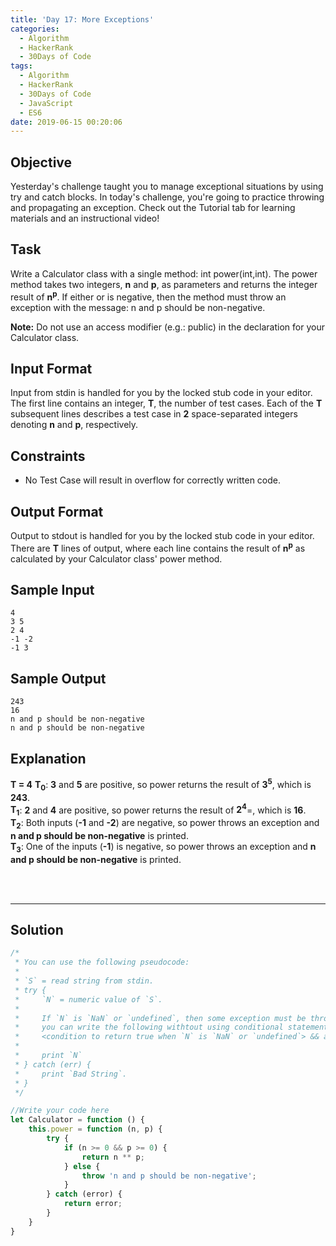 ```yaml
---
title: 'Day 17: More Exceptions'
categories:
  - Algorithm
  - HackerRank
  - 30Days of Code
tags:
  - Algorithm
  - HackerRank
  - 30Days of Code
  - JavaScript
  - ES6
date: 2019-06-15 00:20:06
---
```


## Objective

Yesterday's challenge taught you to manage exceptional situations by using try and catch blocks. In today's challenge, you're going to practice throwing and propagating an exception. Check out the Tutorial tab for learning materials and an instructional video!

<!-- more -->

## Task

Write a Calculator class with a single method: int power(int,int). The power method takes two integers, **n** and **p**, as parameters and returns the integer result of **n<sup>p</sup>**. If either  or  is negative, then the method must throw an exception with the message: n and p should be non-negative.

**Note:** Do not use an access modifier (e.g.: public) in the declaration for your Calculator class.


## Input Format

Input from stdin is handled for you by the locked stub code in your editor. The first line contains an integer, **T**, the number of test cases. Each of the **T** subsequent lines describes a test case in **2** space-separated integers denoting **n** and **p**, respectively.


## Constraints

- No Test Case will result in overflow for correctly written code.


## Output Format

Output to stdout is handled for you by the locked stub code in your editor. There are **T** lines of output, where each line contains the result of **n<sup>p</sup>** as calculated by your Calculator class' power method.


## Sample Input

```
4
3 5
2 4
-1 -2
-1 3
```

## Sample Output

```
243
16
n and p should be non-negative
n and p should be non-negative
```


## Explanation

**T = 4**
**T<sub>0</sub>**: **3** and **5** are positive, so power returns the result of **3<sup>5</sup>**, which is **243**. <br/>
**T<sub>1</sub>**: **2** and **4** are positive, so power returns the result of **2<sup>4</sup>**=, which is **16**. <br/>
**T<sub>2</sub>**: Both inputs (**-1** and **-2**) are negative, so power throws an exception and **n and p should be non-negative** is printed. <br/>
**T<sub>3</sub>**: One of the inputs (**-1**) is negative, so power throws an exception and **n and p should be non-negative** is printed.

<br/>
<br/>

---

## Solution

```javascript
/*
 * You can use the following pseudocode:
 *
 * `S` = read string from stdin.
 * try {
 *     `N` = numeric value of `S`.
 *     
 *     If `N` is `NaN` or `undefined`, then some exception must be thrown,
 *     you can write the following withtout using conditional statement:
 *     <condition to return true when `N` is `NaN` or `undefined`> && an_undefined_function_call()
 *
 *     print `N`
 * } catch (err) {
 *     print `Bad String`.
 * }
 */

//Write your code here
let Calculator = function () {
    this.power = function (n, p) {
        try {
            if (n >= 0 && p >= 0) {
                return n ** p;
            } else {
                throw 'n and p should be non-negative';
            }
        } catch (error) {
            return error;
        }
    }
}
```